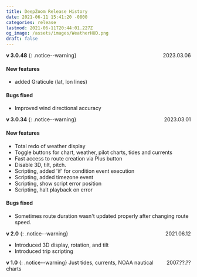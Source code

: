 ```yaml
---
title: DeepZoom Release History
date: 2021-06-11 15:41:20 -0800
categories: release 
lastmod: 2021-06-11T20:44:01.227Z
og_image: /assets/images/WeatherHUD.png
draft: false
---
```



**v 3.0.48**  <span style="float: right"  >2023.03.06</span>
{: .notice--warning}

#### New features
- added Graticule (lat, lon lines)

#### Bugs fixed
- Improved wind directional accuracy




**v 3.0.34**  <span style="float: right"  >2023.03.01</span>
{: .notice--warning}

#### New features
- Total redo of weather display
- Toggle buttons for chart, weather, pilot charts, tides and currents
- Fast access to route creation via Plus button
- Disable 3D, tilt, pitch.
- Scripting, added 'if' for condition event execution
- Scripting, added timezone event
- Scripting, show script error position
- Scripting, halt playback on error


#### Bugs fixed
- Sometimes route duration wasn't updated properly after changing route speed.


**v 2.0**  <span style="float: right"  >2021.06.12</span>
{: .notice--warning}

- Introduced 3D display, rotation, and tilt
- Introduced trip scripting


**v 1.0**  <span style="float: right"  >2007.??.??</span>
{: .notice--warning}
Just tides, currents, NOAA nautical charts
